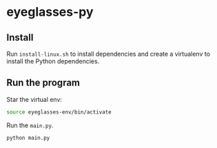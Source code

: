 # eyeglasses-py

## Install

Run `install-linux.sh` to install dependencies and create a virtualenv to install the Python dependencies.

## Run the program

Star the virtual env:
```bash
source eyeglasses-env/bin/activate
```

Run the `main.py`.
```bash
python main.py


